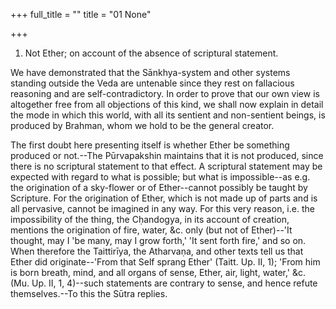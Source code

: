 +++
full_title = ""
title = "01 None"

+++




1. Not Ether; on account of the absence of scriptural statement.

We have demonstrated that the Sānkhya-system and other systems standing outside the Veda are untenable since they rest on fallacious reasoning and are self-contradictory. In order to prove that our own view is altogether free from all objections of this kind, we shall now explain in detail the mode in which this world, with all its sentient and non-sentient beings, is produced by Brahman, whom we hold to be the general creator.

The first doubt here presenting itself is whether Ether be something produced or not.--The Pūrvapakshin maintains that it is not produced, since there is no scriptural statement to that effect. A scriptural statement may be expected with regard to what is possible; but what is impossible--as e.g. the origination of a sky-flower or of Ether--cannot possibly be taught by Scripture. For the origination of Ether, which is not made up of parts and is all pervasive, cannot be imagined in any way. For this very reason, i.e. the impossibility of the thing, the Cḥandogya, in its account of creation, mentions the origination of fire, water, &c. only (but not of Ether)--'It thought, may I 'be many, may I grow forth,' 'It sent forth fire,' and so on. When therefore the Taittirīya, the Atharvaṇa, and other texts tell us that Ether did originate--'From that Self sprang Ether' (Taitt. Up. II, 1); 'From him is born breath, mind, and all organs of sense, Ether, air, light, water,' &c. (Mu. Up. II, 1, 4)--such statements are contrary to sense, and hence refute themselves.--To this the Sūtra replies.

